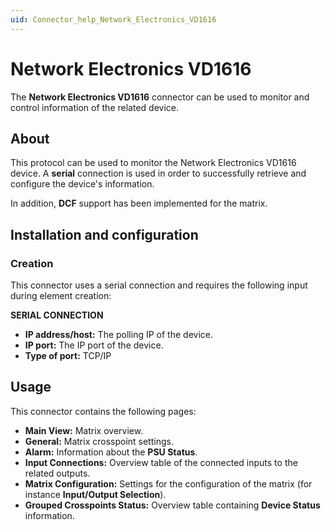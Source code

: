 ```yaml
---
uid: Connector_help_Network_Electronics_VD1616
---
```


# Network Electronics VD1616

The **Network Electronics VD1616** connector can be used to monitor and control information of the related device.

## About

This protocol can be used to monitor the Network Electronics VD1616 device. A **serial** connection is used in order to successfully retrieve and configure the device's information.

In addition, **DCF** support has been implemented for the matrix.

## Installation and configuration

### Creation

This connector uses a serial connection and requires the following input during element creation:

**SERIAL CONNECTION**

- **IP address/host:** The polling IP of the device.
- **IP port:** The IP port of the device.
- **Type of port:** TCP/IP

## Usage

This connector contains the following pages:

- **Main View:** Matrix overview.
- **General:** Matrix crosspoint settings.
- **Alarm:** Information about the **PSU Status**.
- **Input Connections:** Overview table of the connected inputs to the related outputs.
- **Matrix Configuration:** Settings for the configuration of the matrix (for instance **Input/Output Selection**).
- **Grouped Crosspoints Status:** Overview table containing **Device Status** information.
